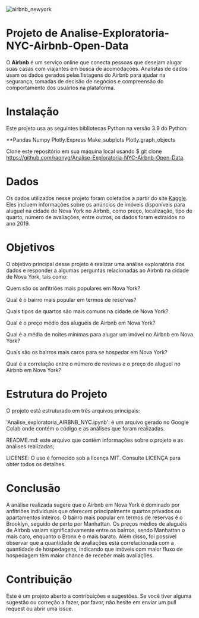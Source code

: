 ![airbnb_newyork](https://user-images.githubusercontent.com/123891555/235514921-f940e794-5f17-4e20-ba6f-ed94975f1784.jpg)


# Projeto de Analise-Exploratoria-NYC-Airbnb-Open-Data
O **Airbnb** é um serviço online que conecta pessoas que desejam alugar suas casas com viajantes em busca de acomodações. Analistas de dados usam os dados gerados pelas listagens do Airbnb para ajudar na segurança, tomadas de decisão de negócios e compreensão do comportamento dos usuários na plataforma.

# Instalação
Este projeto usa as seguintes bibliotecas Python na versão 3.9 do Python:

**Pandas Numpy Plotly.Express Make_subplots Plotly.graph_objects

Clone este repositório em sua máquina local usando $ git clone https://github.com/raonyg/Analise-Exploratoria-NYC-Airbnb-Open-Data.

# Dados
Os dados utilizados nesse projeto foram coletados a partir do site [Kaggle](https://www.kaggle.com/datasets/dgomonov/new-york-city-airbnb-open-data). Eles incluem informações sobre os anúncios de imóveis disponíveis para aluguel na cidade de Nova York no Airbnb, como preço, localização, tipo de quarto, número de avaliações, entre outros, os dados foram extraídos no ano 2019.

# Objetivos
O objetivo principal desse projeto é realizar uma análise exploratória dos dados e responder a algumas perguntas relacionadas ao Airbnb na cidade de Nova York, tais como:

Quem são os anfitriões mais populares em Nova York?

Qual é o bairro mais popular em termos de reservas?

Quais tipos de quartos são mais comuns na cidade de Nova York?

Qual é o preço médio dos aluguéis de Airbnb em Nova York?

Qual é a média de noites mínimas para alugar um imóvel no Airbnb em Nova York?

Quais são os bairros mais caros para se hospedar em Nova York?

Qual é a correlação entre o número de reviews e o preço do aluguel no Airbnb em Nova York?

# Estrutura do Projeto
O projeto está estruturado em três arquivos principais:

'Analise_exploratoria_AIRBNB_NYC.ipynb': é um arquivo gerado no Google Colab onde contém o código e as análises que foram realizadas.

README.md: este arquivo que contém informações sobre o projeto e as análises realizadas;

LICENSE: O uso é fornecido sob a licença MIT. Consulte LICENÇA para obter todos os detalhes.

# Conclusão
A análise realizada sugere que o Airbnb em Nova York é dominado por anfitriões individuais que oferecem principalmente quartos privados ou apartamentos inteiros. O bairro mais popular em termos de reservas é o Brooklyn, seguido de perto por Manhattan. Os preços médios de aluguéis de Airbnb variam significativamente entre os bairros, sendo Manhattan o mais caro, enquanto o Bronx é o mais barato. Além disso, foi possível observar que a quantidade de avaliações está correlacionada com a quantidade de hospedagens, indicando que imóveis com maior fluxo de hospedagem têm maior chance de receber mais avaliações.

# Contribuição
Este é um projeto aberto a contribuições e sugestões. Se você tiver alguma sugestão ou correção a fazer, por favor, não hesite em enviar um pull request ou abrir uma issue.
